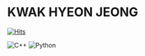 # KWAK HYEON JEONG
[![Hits](https://hits.seeyoufarm.com/api/count/incr/badge.svg?url=https%3A%2F%2Fgithub.com%2Fkwakrhkr59&count_bg=%23BDFEFF&title_bg=%2377E7E9&icon=&icon_color=%23E7E7E7&title=hits&edge_flat=false)](https://hits.seeyoufarm.com)


![C++](https://img.shields.io/badge/C++-00599C.svg?style=for-the-badge&logo=C++&logoColor=White)
![Python](https://img.shields.io/badge/Python-3776AB.svg?style=for-the-badge&logo=C++&logoColor=White)
